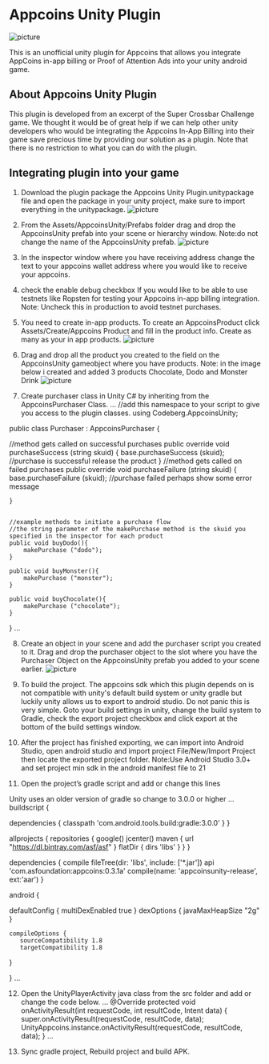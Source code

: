 # Appcoins Unity Plugin
![picture](Screenshots/shot1.png)

This is an unofficial unity plugin for Appcoins that allows you integrate AppCoins in-app billing or Proof of Attention Ads into your unity android game.

## About Appcoins Unity Plugin
This plugin is developed from an excerpt of the Super Crossbar Challenge game. We thought it would be of great help if we can help other unity developers who would be integrating the Appcoins In-App Billing into their game save precious time by providing our solution as a plugin. Note that there is no restriction to what you can do with the plugin.

## Integrating plugin into your game
1. Download the plugin package the Appcoins Unity Plugin.unitypackage file and open the package in your unity project, make sure to import everything in the unitypackage.
![picture](Screenshots/shot2.png)

2. From the Assets/AppcoinsUnity/Prefabs folder drag and drop the AppcoinsUnity prefab into your scene or hierarchy window. 
Note:do not change the name of the AppcoinsUnity prefab.
![picture](Screenshots/shot3.png)

3. In the inspector window where you have receiving address change the text to your appcoins wallet address where you would like to receive your appcoins.

4. check the enable debug checkbox If you would like to be able to use testnets like Ropsten for testing your Appcoins in-app billing integration.
Note: Uncheck this in production to avoid testnet purchases.

5. You need to create in-app products. 
To create an AppcoinsProduct click Assets/Create/Appcoins Product and fill in the product info. Create as many as your in app products.
![picture](Screenshots/shot4.png)

6. Drag and drop all the product you created to the field on the AppcoinsUnity gameobject where you have products.
Note: in the image below i created and added 3 products Chocolate, Dodo and Monster Drink
![picture](Screenshots/shot5.png)

7. Create purchaser class in Unity C# by inheriting from the AppcoinsPurchaser Class.
...
//add this namespace to your script to give you  access to the plugin classes.
using Codeberg.AppcoinsUnity;

public class Purchaser : AppcoinsPurchaser {

//method gets called on successful purchases
	public override void purchaseSuccess (string skuid)
	{
		base.purchaseSuccess (skuid);
		//purchase is successful release the product
	}
//method gets called on failed purchases
	public override void purchaseFailure (string skuid)
	{
		base.purchaseFailure (skuid);
		//purchase failed perhaps show some error message

	}


	//example methods to initiate a purchase flow
    //the string parameter of the makePurchase method is the skuid you specified in the inspector for each product
	public void buyDodo(){
		makePurchase ("dodo");
	}

	public void buyMonster(){
		makePurchase ("monster");
	}

	public void buyChocolate(){
		makePurchase ("chocolate");
	}
}
...

8. Create an object in your scene and add the purchaser script you created to it. Drag and drop the purchaser object to the slot where you have the Purchaser Object on the AppcoinsUnity prefab you added to your scene earlier.
![picture](Screenshots/shot6.png)

9. To build the project. The appcoins sdk which this plugin depends on is not compatible with unity's default build system or unity gradle but luckily unity allows us to export to android studio. Do not panic this is very simple. Goto your build settings in unity, change the build system to Gradle, check the export project checkbox and click export at the bottom of the build settings window.

10. After the project has finished exporting, we can import into Android Studio, open android studio and import project File/New/Import Project then locate the exported project folder. 
Note:Use Android Studio 3.0+ and set project min sdk in the android manifest file to 21

11. Open the project’s gradle script and add or change this lines 

Unity uses an older version of gradle so change to 3.0.0 or higher
...
buildscript {

dependencies {
  classpath 'com.android.tools.build:gradle:3.0.0'
}
}

allprojects {
  repositories {
     google()
     jcenter()
     maven { url "https://dl.bintray.com/asf/asf" }
     flatDir {
       dirs 'libs'
     }
  }
}

dependencies {
	compile fileTree(dir: 'libs', include: ['*.jar'])
	api 'com.asfoundation:appcoins:0.3.1a'
	compile(name: 'appcoinsunity-release', ext:'aar')
}

android {

  defaultConfig {
      multiDexEnabled true
    }
     dexOptions {
         javaMaxHeapSize "2g"
     }
   
    compileOptions {
       sourceCompatibility 1.8
       targetCompatibility 1.8
   }

}
...

12. Open the UnityPlayerActivity java class from the src folder and add or change the code below.
...
 @Override
    protected void onActivityResult(int requestCode, int resultCode, Intent data) {
        super.onActivityResult(requestCode, resultCode, data);
        UnityAppcoins.instance.onActivityResult(requestCode, resultCode, data);
    }
...

13. Sync gradle project, Rebuild project and build APK.
